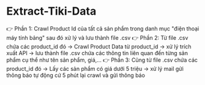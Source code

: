 # Extract-Tiki-Data
👉 Phần 1: Crawl Product Id của tất cả sản phẩm trong danh mục "điện thoại máy tính bảng" sau đó xử lý và lưu thành file .csv
👉 Phần 2: Từ file .csv chứa các product_id đó -> Crawl Product Data từ product_id -> xử lý trích xuất API -> lưu thành file .csv chứa các thông tin liên quan đến từng sản phẩm cụ thể như tên sản phẩm, giá,...
👉 Phần 3: Cũng từ file .csv chứa các product_id đó -> Lấy các sản phẩm có giá dưới 5 triệu -> xử lý mail gửi thông báo tự động cứ 5 phút lại crawl và gửi thông báo 
